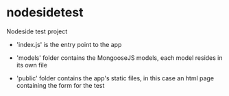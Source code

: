 # nodesidetest
Nodeside test project

* 'index.js' is the entry point to the app

* 'models' folder contains the MongooseJS models, each model resides in its own file

* 'public' folder contains the app's static files, in this case an html page containing the form for the test